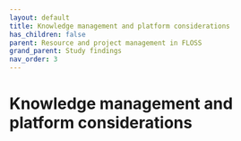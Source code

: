 ```yaml
---
layout: default
title: Knowledge management and platform considerations	
has_children: false
parent: Resource and project management in FLOSS
grand_parent: Study findings
nav_order: 3
---
```


# Knowledge management and platform considerations
